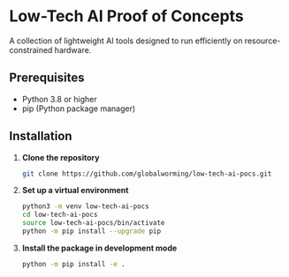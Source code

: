 # Low-Tech AI Proof of Concepts

A collection of lightweight AI tools designed to run efficiently on resource-constrained hardware.

## Prerequisites

- Python 3.8 or higher
- pip (Python package manager)

## Installation

1. **Clone the repository**
   ```bash
   git clone https://github.com/globalworming/low-tech-ai-pocs.git
   ```

2. **Set up a virtual environment**
   ```bash
   python3 -m venv low-tech-ai-pocs
   cd low-tech-ai-pocs   
   source low-tech-ai-pocs/bin/activate  
   python -m pip install --upgrade pip
   ```

3. **Install the package in development mode**
   ```bash
   python -m pip install -e . 
   ```
